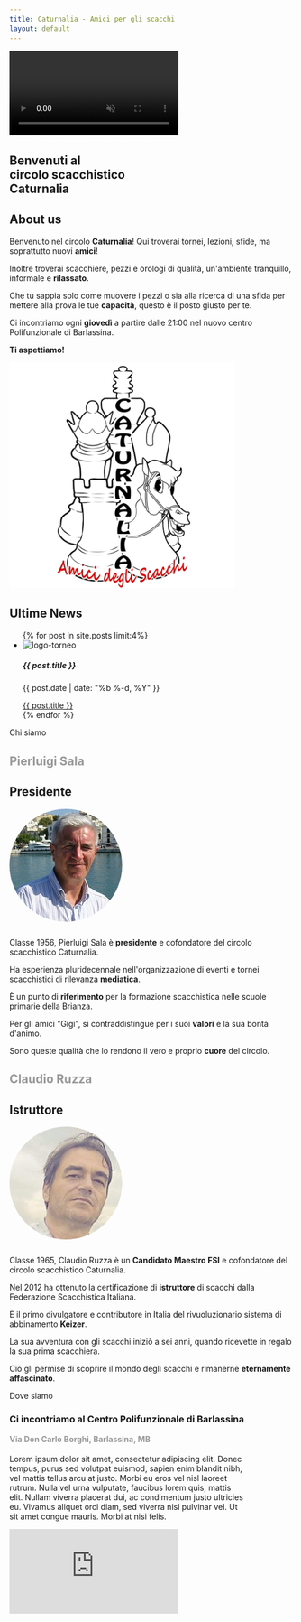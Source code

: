 ```yaml
---
title: Caturnalia - Amici per gli scacchi
layout: default
---
```

<!doctype html>
<section id="videoBG" class="header">
    <a class="btnTop"></a>
    <video playsinline autoplay muted loop>
         <source type="video/mp4" src="assets/img/Chess_Video_Background_hd.mp4"/>
         <source type="video/webm" src="assets/img/Chess_Video_Background_hd.webm" />
      </video>
    <h1 class="header-main-text" data-aos="fade-zoom-in" data-aos-easing="ease-in-back" data-aos-delay="100" data-aos-offset="0">
        Benvenuti al <br> circolo scacchistico <br> Caturnalia
    </h1>
</section>
<section id="about" class="about-section" data-aos="fade-left" data-aos-delay="150">
    <h1>About us</h1>
    <div class="about-div">
        <section id="about-description">
            <section class="about-p" data-aos="fade-left" data-aos-delay="150">
                <p>Benvenuto nel circolo <strong>Caturnalia</strong>! Qui troverai tornei, lezioni, sfide, ma soprattutto nuovi <strong>amici</strong>!</p>
                <p>Inoltre troverai scacchiere, pezzi e orologi di qualità, un'ambiente tranquillo, informale e <strong>rilassato</strong>.</p>
                <p>Che tu sappia solo come muovere i pezzi o sia alla ricerca di una sfida per mettere alla prova le tue <strong>capacità</strong>, questo è il posto giusto per te.</p>
                <p>Ci incontriamo ogni <strong>giovedì</strong> a partire dalle 21:00 nel nuovo centro Polifunzionale di Barlassina.</p>
                <p><strong>Ti aspettiamo!</strong></p>
            </section>
        </section>
        <section class="about-logo" data-aos="fade-right" data-aos-delay="150">
            <picture>
                <source srcset="assets/img/logo.webp" type="image/webp">
                <source srcset="assets/img/logo.png" type="image/png"> 
                <img src="assets/img/logo.png" alt="logo">
            </picture>
        </section>
    </div>
</section>
<section id="news" class="news-section">
    <div class="news-div">
        <h1 class="news-title" data-aos="zoom-in" data-aos-delay="150">Ultime News</h1>
        <ul class="news-ul" data-aos="fade-zoom-in" data-aos-delay="150">
            {% for post in site.posts limit:4%}
            <li class="card-li">
                <div class="card" style="width: 18rem;">
                    <picture>
                        <source srcset="assets/img/logoTORNEO.webp" type="image/webp">
                        <source srcset="assets/img/logoTORNEO.png" type="image/png"> 
                        <img class="card-img-top" src="assets/img/logoTORNEO.png" alt="logo-torneo">
                    </picture>               
                    <div class="card-body">
                        <h5 class="card-title">{{ post.title }}</h5>
                        <p class="card-text">{{ post.date | date: "%b %-d, %Y" }}</p>
                        <a href="{{ post.url }}" class="btn btn-primary">{{ post.title }}</a>
                    </div>
                </div>
            </li>
            {% endfor %}
        </ul>
    </div>
</section>
<section id="chisiamo" class="chisiamo-section">
    <div class="parallax-chisiamo">
        Chi siamo
    </div>
    <div class="chisiamo-div">
        <div class="chisiamo-card"  data-aos="fade-left"  data-aos-delay="150">
            <h1 style="color: #999999;">Pierluigi Sala</h1>
            <h1 style="">Presidente</h1>
            <picture>
                <source srcset="assets/img/gigi.webp" type="image/webp">
                <source srcset="assets/img/gigi.png" type="image/png"> 
                <img src="assets/img/gigi.jpg" style="border-radius: 50%;" alt="gigi-sala">
            </picture>     
            <p class="chisiamo-p" style="margin-top: 5%">Classe 1956, Pierluigi Sala è <strong>presidente</strong> e cofondatore del circolo scacchistico Caturnalia.</p>
            <p class="chisiamo-p">Ha esperienza pluridecennale nell'organizzazione di eventi e tornei scacchistici di rilevanza <strong>mediatica</strong>.</p>
            <p class="chisiamo-p">È un punto di <strong>riferimento</strong> per la formazione scacchistica nelle scuole primarie della Brianza.</p>
            <p class="chisiamo-p">Per gli amici "Gigi", si contraddistingue per i suoi <strong>valori</strong> e la sua bontà d'animo.</p>
            <p class="chisiamo-p">Sono queste qualità che lo rendono il vero e proprio <strong>cuore</strong> del circolo.</p>
        </div>
        <div class="chisiamo-card" data-aos="fade-right" data-aos-delay="150">
            <h1 style="color: #999999;">Claudio Ruzza</h1>
            <h1>Istruttore</h1>
            <picture>
                <source srcset="assets/img/claudio.webp" type="image/webp">
                <source srcset="assets/img/claudio.png" type="image/png"> 
                <img src="assets/img/claudio.jpg" style="border-radius: 50%;" alt="claudio-ruzza">
            </picture>
            <p class="chisiamo-p" style="margin-top: 5%">Classe 1965, Claudio Ruzza è un <strong>Candidato Maestro FSI</strong> e cofondatore del circolo scacchistico Caturnalia.</p>
            <p class="chisiamo-p">Nel 2012 ha ottenuto la certificazione di <strong>istruttore</strong> di scacchi dalla Federazione Scacchistica Italiana.</p>
            <p class="chisiamo-p">È il primo divulgatore e contributore in Italia del rivuoluzionario sistema di abbinamento <strong>Keizer</strong>.</p>
            <p class="chisiamo-p">La sua avventura con gli scacchi iniziò a sei anni, quando ricevette in regalo la sua prima scacchiera.</p>
            <p class="chisiamo-p">Ciò gli permise di scoprire il mondo degli scacchi e rimanerne <strong>eternamente affascinato</strong>.</p>
        </div>
    </div>
</section>
<section id="dovesiamo" class="dovesiamo-section">
    <div class="parallax-dovesiamo">
        Dove siamo
    </div>
    <div class="dovesiamo-div" data-aos="fade-zoom-in" data-aos-delay="150">
        <div style="margin-right: 3%;">
            <h3>Ci incontriamo al Centro Polifunzionale di Barlassina</h3>
            <h4 style="margin-top: 1%; color: #999999;">Via Don Carlo Borghi, Barlassina, MB</h4>
            <p style="max-width: 30em; margin-top: 3%;">Lorem ipsum dolor sit amet, consectetur adipiscing elit. Donec tempus, purus sed volutpat euismod, sapien enim blandit nibh, vel mattis tellus arcu at justo. Morbi eu eros vel nisl laoreet rutrum. Nulla vel urna vulputate, faucibus lorem quis,
                mattis elit. Nullam viverra placerat dui, ac condimentum justo ultricies eu. Vivamus aliquet orci diam, sed viverra nisl pulvinar vel. Ut sit amet congue mauris. Morbi at nisi felis.</p>
        </div>
        <iframe src="https://www.google.com/maps/embed?pb=!1m18!1m12!1m3!1d2788.5099092558194!2d9.13480791583685!3d45.66066292833301!2m3!1f0!2f0!3f0!3m2!1i1024!2i768!4f13.1!3m3!1m2!1s0x478697cf39b953ff%3A0x80f9e7902945a198!2sCaturnalia%20-%20Circolo%20Amici%20degli%20Scacchi!5e0!3m2!1sit!2sit!4v1590223054694!5m2!1sit!2sit"
            frameborder="0" style="border:0;" allowfullscreen="" aria-hidden="false" tabindex="0" class="map-iframe"></iframe>
    </div>
</section>
